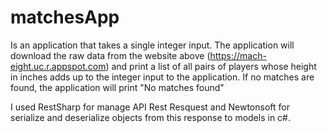 # matchesApp
Is an application that takes a single integer input. The application will download the raw data from the website above (https://mach-eight.uc.r.appspot.com) and print a list of all pairs of players whose height in inches adds up to the integer input to the application. If no matches are found, the application will print "No matches found"

I used RestSharp for manage API Rest Resquest and Newtonsoft for serialize and deserialize objects from this response to models in c#.

